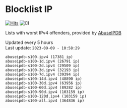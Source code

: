# Blocklist IP

[![Hits](https://hits.seeyoufarm.com/api/count/incr/badge.svg?url=https%3A%2F%2Fgithub.com%2Fborestad%2Fblocklist-ip%2F&count_bg=%2379C83D&title_bg=%23555555&icon=&icon_color=%23E7E7E7&title=hits&edge_flat=false)](https://hits.seeyoufarm.com)  ![CI](https://img.shields.io/github/workflow/status/borestad/blocklist-ip/CI?style=flat-square)

Lists with worst IPv4 offenders, provided by [AbuseIPDB](https://www.abuseipdb.com/)

<!-- FOOTER-PLACEHOLDER -->
Updated every 5 hours<br>
Last update: `2023-09-09 - 10:58:29`
```
abuseipdb-s100.ipv4 (17381 ip)
abuseipdb-s100-1d.ipv4 (26791 ip)
abuseipdb-s100-2d.ipv4 (29509 ip)
abuseipdb-s100-3d.ipv4 (32193 ip)
abuseipdb-s100-7d.ipv4 (39394 ip)
abuseipdb-s100-14d.ipv4 (48890 ip)
abuseipdb-s100-30d.ipv4 (63956 ip)
abuseipdb-s100-60d.ipv4 (89282 ip)
abuseipdb-s100-90d.ipv4 (103159 ip)
abuseipdb-s100-120d.ipv4 (103159 ip)
abuseipdb-s100-all.ipv4 (364836 ip)
```
